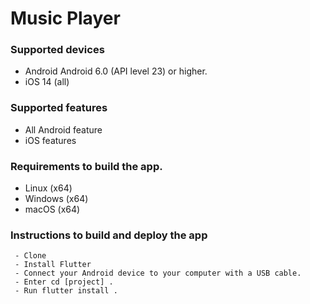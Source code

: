 # Music Player

### Supported devices
   - Android	Android 6.0 (API level 23) or higher.
   - iOS	    14 (all)

###  Supported features
  - All Android	feature
   - iOS features

###  Requirements to build the app.
   - Linux (x64)
  -  Windows (x64)
  - macOS (x64)

###  Instructions to build and deploy the app
     - Clone
     - Install Flutter
     - Connect your Android device to your computer with a USB cable.
     - Enter cd [project] .
     - Run flutter install .

